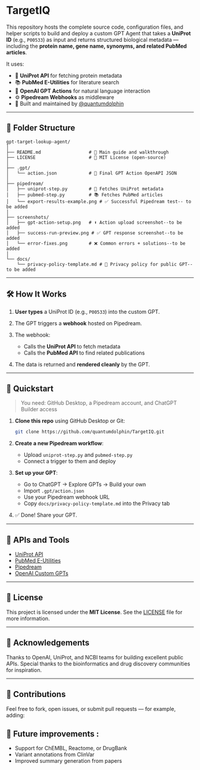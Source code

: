 # TargetIQ

This repository hosts the complete source code, configuration files, and helper scripts to build and deploy a custom GPT Agent that takes a **UniProt ID** (e.g., `P00533`) as input and returns structured biological metadata — including the **protein name, gene name, synonyms, and related PubMed articles**.

It uses:

* 🦠 **UniProt API** for fetching protein metadata
* 📚 **PubMed E-Utilities** for literature search
* 🧠 **OpenAI GPT Actions** for natural language interaction
* ⚙️ **Pipedream Webhooks** as middleware
* 🧪 Built and maintained by [@quantumdolphin](https://github.com/quantumdolphin)

---

## 📁 Folder Structure

```
gpt-target-lookup-agent/
│
├── README.md                  # 📘 Main guide and walkthrough
├── LICENSE                    # 📜 MIT License (open-source)
│
├── .gpt/
│   └── action.json            # 🔧 Final GPT Action OpenAPI JSON
│
├── pipedream/
│   ├── uniprot-step.py        # 🦠 Fetches UniProt metadata
│   ├── pubmed-step.py         # 📚 Fetches PubMed articles
│   └── export-results-example.png # ✅ Successful Pipedream test-- to be added
│
├── screenshots/
│   ├── gpt-action-setup.png   # ⬆️ Action upload screenshot--to be added
│   ├── success-run-preview.png # ✅ GPT response screenshot--to be added
│   └── error-fixes.png        # ❌ Common errors + solutions--to be added
│
└── docs/
    └── privacy-policy-template.md # 🔐 Privacy policy for public GPT--to be added
```

---

## 🛠️ How It Works

1. **User types** a UniProt ID (e.g., `P00533`) into the custom GPT.
2. The GPT triggers a **webhook** hosted on Pipedream.
3. The webhook:

   * Calls the **UniProt API** to fetch metadata
   * Calls the **PubMed API** to find related publications
4. The data is returned and **rendered cleanly** by the GPT.

---

## 🚀 Quickstart

> You need: GitHub Desktop, a Pipedream account, and ChatGPT Builder access

1. **Clone this repo** using GitHub Desktop or Git:

   ```bash
   git clone https://github.com/quantumdolphin/TargetIQ.git
   ```

2. **Create a new Pipedream workflow**:

   * Upload `uniprot-step.py` and `pubmed-step.py`
   * Connect a trigger to them and deploy

3. **Set up your GPT**:

   * Go to ChatGPT → Explore GPTs → Build your own
   * Import `.gpt/action.json`
   * Use your Pipedream webhook URL
   * Copy `docs/privacy-policy-template.md` into the Privacy tab

4. ✅ Done! Share your GPT.

---


## 📀 APIs and Tools

* [UniProt API](https://www.uniprot.org/help/api_queries)
* [PubMed E-Utilities](https://www.ncbi.nlm.nih.gov/books/NBK25501/)
* [Pipedream](https://pipedream.com)
* [OpenAI Custom GPTs](https://platform.openai.com/docs/guides/gpt/custom-gpts)

---

## 📜 License

This project is licensed under the **MIT License**. See the [LICENSE](LICENSE) file for more information.

---

## 🙌 Acknowledgements

Thanks to OpenAI, UniProt, and NCBI teams for building excellent public APIs. Special thanks to the bioinformatics and drug discovery communities for inspiration.

---

## 🌟 Contributions

Feel free to fork, open issues, or submit pull requests — for example, adding:

## 🌟 Future improvements :

* Support for ChEMBL, Reactome, or DrugBank
* Variant annotations from ClinVar
* Improved summary generation from papers

